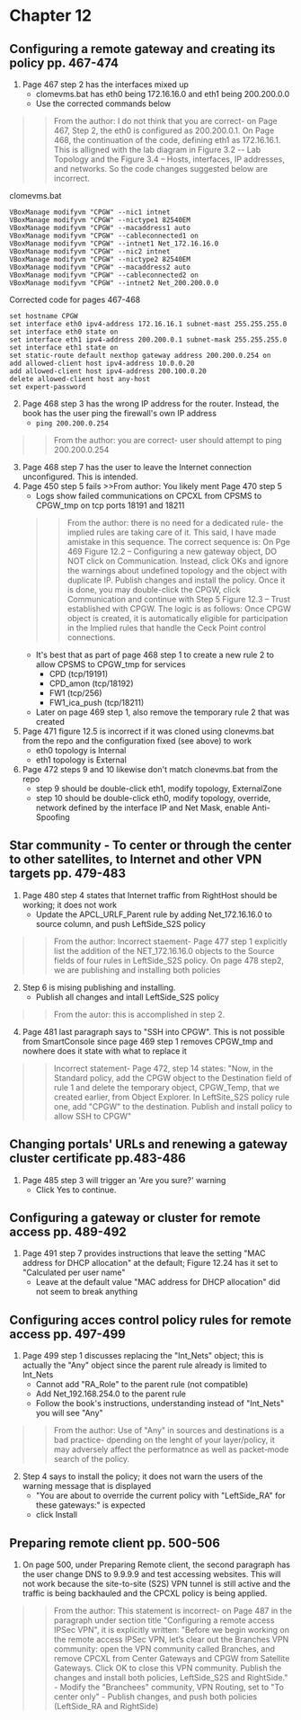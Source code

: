 # Chapter 12

## Configuring a remote gateway and creating its policy pp. 467-474
1. Page 467 step 2 has the interfaces mixed up
    - clomevms.bat has eth0 being 172.16.16.0 and eth1 being 200.200.0.0
    - Use the corrected commands below
 >>From the author: I do not think that you are correct- on Page 467, Step 2, the eth0 is configured as 200.200.0.1.
 >>On Page 468, the continuation of the code, defining eth1 as 172.16.16.1. This is alligned with the lab diagram in Figure 3.2 -- Lab Topology and the Figure 3.4 – Hosts, interfaces, IP addresses, and networks. So the code changes suggested below are incorrect.

clomevms.bat
```
VBoxManage modifyvm "CPGW" --nic1 intnet
VBoxManage modifyvm "CPGW" --nictype1 82540EM
VBoxManage modifyvm "CPGW" --macaddress1 auto
VBoxManage modifyvm "CPGW" --cableconnected1 on
VBoxManage modifyvm "CPGW" --intnet1 Net_172.16.16.0
VBoxManage modifyvm "CPGW" --nic2 intnet
VBoxManage modifyvm "CPGW" --nictype2 82540EM
VBoxManage modifyvm "CPGW" --macaddress2 auto
VBoxManage modifyvm "CPGW" --cableconnected2 on
VBoxManage modifyvm "CPGW" --intnet2 Net_200.200.0.0
```

Corrected code for pages 467-468
```
set hostname CPGW
set interface eth0 ipv4-address 172.16.16.1 subnet-mast 255.255.255.0
set interface eth0 state on
set interface eth1 ipv4-address 200.200.0.1 subnet-mask 255.255.255.0
set interface eth1 state on
set static-route default nexthop gateway address 200.200.0.254 on
add allowed-client host ipv4-address 10.0.0.20
add allowed-client host ipv4-address 200.100.0.20
delete allowed-client host any-host
set expert-password
```
2. Page 468 step 3 has the wrong IP address for the router. Instead, the book has the user ping the firewall's own IP address
    - `ping 200.200.0.254`
>>From the author: you are correct- user should attempt to ping 200.200.0.254
3. Page 468 step 7 has the user to leave the Internet connection unconfigured. This is intended.
4. Page 450 step 5 fails >>From author: You likely ment Page 470 step 5
    - Logs show failed communications on CPCXL from CPSMS to CPGW_tmp on tcp ports 18191 and 18211
    >>From the author: there is no need for a dedicated rule- the implied rules are taking care of it. This said, I have made amistake in this sequence. The correct sequence is: On Pge 469 Figure 12.2 – Configuring a new gateway object, DO NOT click on Communication. Instead, click OKs and ignore the warnings about undefined topology and the object with duplicate IP. Publish changes and install the policy. Once it is done, you may double-click the CPGW, click Communication and continue with Step 5 Figure 12.3 – Trust established with CPGW. The logic is as follows: Once CPGW object is created, it is automatically eligible for participation in the Implied rules that handle the Ceck Point control connections.
    - It's best that as part of page 468 step 1 to create a new rule 2 to allow CPSMS to CPGW_tmp for services
        - CPD (tcp/19191)
        - CPD_amon (tcp/18192)
        - FW1 (tcp/256)
        - FW1_ica_push (tcp/18211)
    - Later on page 469 step 1, also remove the temporary rule 2 that was created
5. Page 471 figure 12.5 is incorrect if it was cloned using clonevms.bat from the repo and the configuration fixed (see above) to work
    - eth0 topology is Internal
    - eth1 topology is External
6. Page 472 steps 9 and 10 likewise don't match clonevms.bat from the repo
    - step 9 should be double-click eth1, modify topology, ExternalZone
    - step 10 should be double-click eth0, modify topology, override, network defined by the interface IP and Net Mask, enable Anti-Spoofing
## Star community - To center or through the center to other satellites, to Internet and other VPN targets pp. 479-483
1. Page 480 step 4 states that Internet traffic from RightHost should be working; it does not work
    - Update the APCL_URLF_Parent rule by adding Net_172.16.16.0 to source column, and push LeftSide_S2S policy
>>From the author: Incorrect staement- Page 477 step 1 explicitly list the addition of the NET_172.16.16.0 objects to the Source fields of four rules in LeftSide_S2S policy. On page 478 step2, we are publishing and installing both policies
2. Step 6 is mising publishing and installing.
    - Publish all changes and intall LeftSide_S2S policy
>> From the autor: this is accomplished in step 2.
4. Page 481 last paragraph says to "SSH into CPGW". This is not possible from SmartConsole since page 469 step 1 removes CPGW_tmp and nowhere does it state with what to replace it
>>Incorrect statement- Page 472, step 14 states: "Now, in the Standard policy, add the CPGW object to the Destination field of rule 1 and delete the temporary object, CPGW_Temp, that we created earlier, from Object Explorer. In LeftSite_S2S policy rule one, add "CPGW" to the destination. Publish and install policy to allow SSH to CPGW"
## Changing portals' URLs and renewing a gateway cluster certificate pp.483-486
1. Page 485 step 3 will trigger an 'Are you sure?' warning
    - Click Yes to continue.
## Configuring a gateway or cluster for remote access pp. 489-492
1. Page 491 step 7 provides instructions that leave the setting "MAC address for DHCP allocation" at the default; Figure 12.24 has it set to "Calculated per user name"
    - Leave at the default value "MAC address for DHCP allocation" did not seem to break anything
## Configuring acces control policy rules for remote access pp. 497-499
1. Page 499 step 1 discusses replacing the "Int_Nets" object; this is actually the "Any" object since the parent rule already is limited to Int_Nets
    - Cannot add "RA_Role" to the parent rule (not compatible)
    - Add Net_192.168.254.0 to the parent rule
    - Follow the book's instructions, understanding instead of "Int_Nets" you will see "Any"
 >>From the author: Use of "Any" in sources and destinations is a bad practice- dpending on the lenght of your layer/policy, it may adversely affect the performatnce as well as packet-mode search of the policy.
2. Step 4 says to install the policy; it does not warn the users of the warning message that is displayed
    - "You are about to override the current policy with "LeftSide_RA" for these gateways:" is expected
    - click Install
## Preparing remote client pp. 500-506
1. On page 500, under Preparing Remote client, the second paragraph has the user change DNS to 9.9.9.9 and test accessing websites. This will not work because the site-to-site (S2S) VPN tunnel is still active and the traffic is being backhauled and the CPCXL policy is being applied.
>>From the author: This statement is incorrect- on Page 487 in the paragraph under section title "Configuring a remote access IPSec VPN",  it is explicitly written: "Before we begin working on the remote access IPSec VPN, let’s clear out the Branches VPN community: open the VPN community called Branches, and remove CPCXL from Center Gateways and CPGW from Satellite Gateways. Click OK to close this VPN community. Publish the changes and install both policies, LeftSide_S2S and RightSide."
    - Modify the "Branchees" community, VPN Routing, set to "To center only"
    - Publish changes, and push both policies (LeftSide_RA and RightSide)
